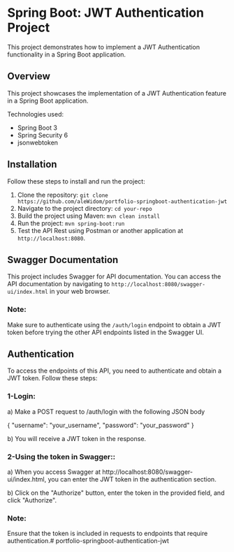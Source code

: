 # Spring Boot: JWT Authentication Project

This project demonstrates how to implement a JWT Authentication functionality in a Spring Boot application.

## Overview

This project showcases the implementation of a JWT Authentication feature in a Spring Boot application.

Technologies used:
- Spring Boot 3
- Spring Security 6
- jsonwebtoken

## Installation

Follow these steps to install and run the project:

1. Clone the repository: `git clone https://github.com/aleWidom/portfolio-springboot-authentication-jwt`
2. Navigate to the project directory: `cd your-repo`
3. Build the project using Maven: `mvn clean install`
4. Run the project: `mvn spring-boot:run`
5. Test the API Rest using Postman or another application at `http://localhost:8080`.

## Swagger Documentation

This project includes Swagger for API documentation. You can access the API documentation by navigating to `http://localhost:8080/swagger-ui/index.html` in your web browser.

### Note:
Make sure to authenticate using the `/auth/login` endpoint to obtain a JWT token before trying the other API endpoints listed in the Swagger UI.

## Authentication
To access the endpoints of this API, you need to authenticate and obtain a JWT token. Follow these steps:

### 1-Login:

a) Make a POST request to /auth/login with the following JSON body

{
"username": "your_username",
"password": "your_password"
}

b) You will receive a JWT token in the response.

### 2-Using the token in Swagger::

a) When you access Swagger at http://localhost:8080/swagger-ui/index.html, you can enter the JWT token in the authentication section.

b) Click on the "Authorize" button, enter the token in the provided field, and click "Authorize".

### Note:
Ensure that the token is included in requests to endpoints that require authentication.# portfolio-springboot-authentication-jwt
